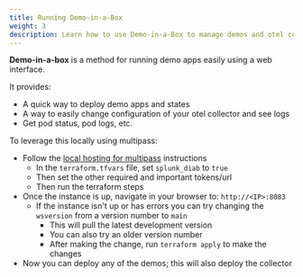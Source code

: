 ```yaml
---
title: Running Demo-in-a-Box
weight: 3
description: Learn how to use Demo-in-a-Box to manage demos and otel collectors in an easy-to-use web interface
---
```


**Demo-in-a-box** is a method for running demo apps easily using a web interface.

It provides:
* A quick way to deploy demo apps and states
* A way to easily change configuration of your otel collector and see logs
* Get pod status, pod logs, etc.

To leverage this locally using multipass:
* Follow the [local hosting for multipass](../multipass) instructions
  * In the `terraform.tfvars` file, set `splunk_diab` to `true`
  * Then set the other required and important tokens/url
  * Then run the terraform steps
* Once the instance is up, navigate in your browser to: `http://<IP>:8083`
  * If the instance isn't up or has errors you can try changing the `wsversion` from a version number to `main`
    * This will pull the latest development version
    * You can also try an older version number
    * After making the change, run `terraform apply` to make the changes
* Now you can deploy any of the demos; this will also deploy the collector